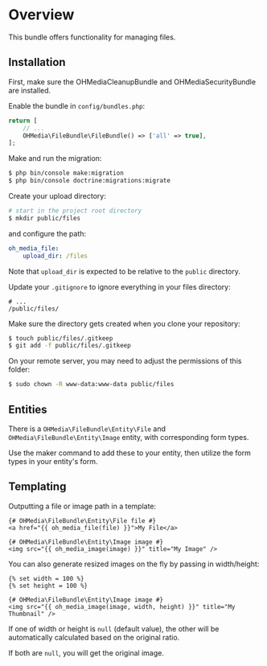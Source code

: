 Overview
========

This bundle offers functionality for managing files.

Installation
------------

First, make sure the OHMediaCleanupBundle and OHMediaSecurityBundle are installed.

Enable the bundle in `config/bundles.php`:

```php
return [
    // ...
    OHMedia\FileBundle\FileBundle() => ['all' => true],
];
```

Make and run the migration:

```bash
$ php bin/console make:migration
$ php bin/console doctrine:migrations:migrate
```

Create your upload directory:

```bash
# start in the project root directory
$ mkdir public/files
```

and configure the path:

```yaml
oh_media_file:
    upload_dir: /files
```

Note that `upload_dir` is expected to be relative to the `public` directory.

Update your `.gitignore` to ignore everything in your files directory:

```
# ...
/public/files/
```

Make sure the directory gets created when you clone your repository:

```bash
$ touch public/files/.gitkeep
$ git add -f public/files/.gitkeep
```

On your remote server, you may need to adjust the permissions of this folder:

```bash
$ sudo chown -R www-data:www-data public/files
```

Entities
--------

There is a `OHMedia\FileBundle\Entity\File`
and `OHMedia\FileBundle\Entity\Image` entity,
with corresponding form types.

Use the maker command to add these to your entity,
then utilize the form types in your entity's form.

Templating
----------

Outputting a file or image path in a template:

```twig
{# OHMedia\FileBundle\Entity\File file #}
<a href="{{ oh_media_file(file) }}">My File</a>

{# OHMedia\FileBundle\Entity\Image image #}
<img src="{{ oh_media_image(image) }}" title="My Image" />
```

You can also generate resized images on the fly by passing in width/height:

```twig
{% set width = 100 %}
{% set height = 100 %}

{# OHMedia\FileBundle\Entity\Image image #}
<img src="{{ oh_media_image(image, width, height) }}" title="My Thumbnail" />
```

If one of width or height is `null` (default value),
the other will be automatically calculated based on the original ratio.

If both are `null`, you will get the original image.
